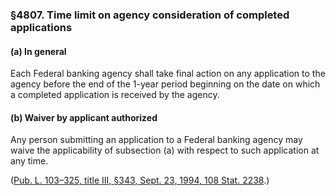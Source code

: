 ### §4807. Time limit on agency consideration of completed applications ###

[]()

#### (a) In general ####

Each Federal banking agency shall take final action on any application to the agency before the end of the 1-year period beginning on the date on which a completed application is received by the agency.

[]()

#### (b) Waiver by applicant authorized ####

Any person submitting an application to a Federal banking agency may waive the applicability of subsection (a) with respect to such application at any time.

([Pub. L. 103–325, title III, §343, Sept. 23, 1994, 108 Stat. 2238](/statviewer.htm?volume=108&page=2238).)